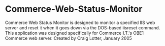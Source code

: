 Commerce-Web-Status-Monitor
===========================

Commerce Web Status Monitor is designed to monitor a specified IIS web server and reset it when it goes down via the DOS-based iisreset command. This application was designed specifically for Commerce I.T.'s OBE1 Commerce web server.  Created by Craig Lotter, January 2005
